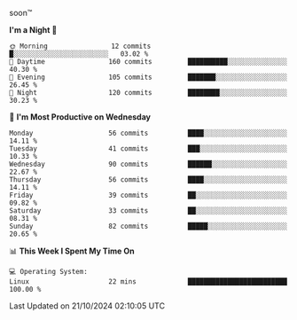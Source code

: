 soon™️

<!--START_SECTION:waka-->
**I'm a Night 🦉** 

```text
🌞 Morning                12 commits          █░░░░░░░░░░░░░░░░░░░░░░░░   03.02 % 
🌆 Daytime                160 commits         ██████████░░░░░░░░░░░░░░░   40.30 % 
🌃 Evening                105 commits         ███████░░░░░░░░░░░░░░░░░░   26.45 % 
🌙 Night                  120 commits         ████████░░░░░░░░░░░░░░░░░   30.23 % 
```
📅 **I'm Most Productive on Wednesday** 

```text
Monday                   56 commits          ████░░░░░░░░░░░░░░░░░░░░░   14.11 % 
Tuesday                  41 commits          ███░░░░░░░░░░░░░░░░░░░░░░   10.33 % 
Wednesday                90 commits          ██████░░░░░░░░░░░░░░░░░░░   22.67 % 
Thursday                 56 commits          ████░░░░░░░░░░░░░░░░░░░░░   14.11 % 
Friday                   39 commits          ██░░░░░░░░░░░░░░░░░░░░░░░   09.82 % 
Saturday                 33 commits          ██░░░░░░░░░░░░░░░░░░░░░░░   08.31 % 
Sunday                   82 commits          █████░░░░░░░░░░░░░░░░░░░░   20.65 % 
```


📊 **This Week I Spent My Time On** 

```text
💻 Operating System: 
Linux                    22 mins             █████████████████████████   100.00 % 
```


 Last Updated on 21/10/2024 02:10:05 UTC
<!--END_SECTION:waka-->
